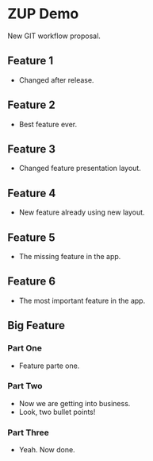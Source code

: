 # ZUP Demo

New GIT workflow proposal.

## Feature 1

- Changed after release.

## Feature 2

- Best feature ever.

## Feature 3

- Changed feature presentation layout.

## Feature 4

- New feature already using new layout.

## Feature 5

- The missing feature in the app.

## Feature 6

- The most important feature in the app.

## Big Feature

### Part One

- Feature parte one.

### Part Two

- Now we are getting into business.
- Look, two bullet points!

### Part Three

- Yeah. Now done.

